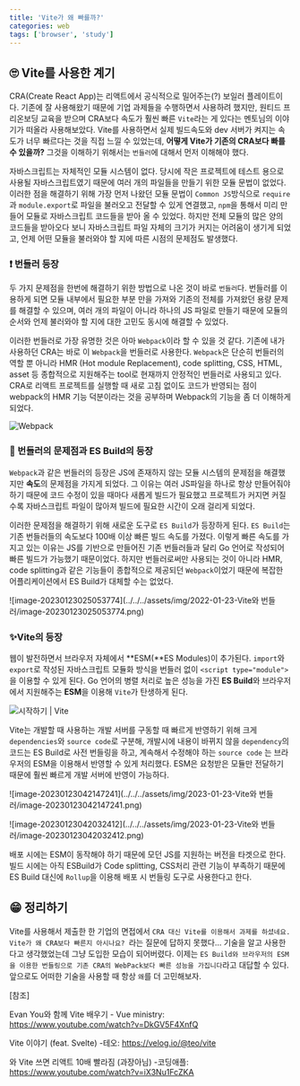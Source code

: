 ```yaml
---
title: 'Vite가 왜 빠를까?'
categories: web
tags: ['browser', 'study']
---
```




## 🙄 Vite를 사용한 계기

CRA(Create React App)는 리액트에서 공식적으로 밀어주는(?) 보일러 플레이트이다. 기존에 잘 사용해왔기 때문에 기업 과제들을 수행하면서 사용하려 했지만, 원티드 프리온보딩 교육을 받으며 CRA보다 속도가 훨씬 빠른 `Vite`라는 게 있다는 멘토님의 이야기가 떠올라 사용해보았다. Vite를 사용하면서 실제 빌드속도와 dev 서버가 켜지는 속도가 너무 빠르다는 것을 직접 느낄 수 있었는데, **어떻게 Vite가 기존의 CRA보다 빠를 수 있을까?** 그것을 이해하기 위해서는 `번들러`에 대해서 먼저 이해해야 했다.



자바스크립트는 자체적인 모듈 시스템이 없다. 당시에 작은 프로젝트에 테스트 용으로 사용될 자바스크립트였기 때문에 여러 개의 파일들을 만들기 위한 모듈 문법이 없었다. 이러한 점을 해결하기 위해 가장 먼저 나왔던 모듈 문법이 `Common JS`방식으로 `require`과 `module.export`로 파일을 불러오고 전달할 수 있게 연결했고, `npm`을 통해서 미리 만들어 모듈로 자바스크립트 코드들을 받아 올 수 있었다. 하지만 전체 모듈의 많은 양의 코드들을 받아오다 보니 자바스크립트 파일 자체의 크기가 커지는 어려움이 생기게 되었고, 언제 어떤 모듈을 불러와야 할 지에 따른 시점의 문제점도 발생했다.



### ❗ 번들러 등장

두 가지 문제점을 한번에 해결하기 위한 방법으로 나온 것이 바로 `번들러`다. 번들러를 이용하게 되면 모듈 내부에서 필요한 부분 만을 가져와 기존의 전체를 가져왔던 용량 문제를 해결할 수 있으며, 여러 개의 파일이 아니라 하나의 JS 파일로 만들기 때문에 모듈의 순서와 언제 불러와야 할 지에 대한 고민도 동시에 해결할 수 있었다.

이러한 번들러로 가장 유명한 것은 아마 `Webpack`이라 할 수 있을 것 같다. 기존에 내가 사용하던 CRA는 바로 이 `Webpack`을 번들러로 사용한다. `Webpack`은 단순히 번들러의 역할 뿐 아니라 HMR (Hot module Replacement), code splitting, CSS, HTML, asset 등 종합적으로 지원해주는 tool로 현재까지 안정적인 번들러로 사용되고 있다. CRA로 리액트 프로젝트를 실행할 때 새로 고침 없이도 코드가 반영되는 점이 webpack의 HMR 기능 덕분이라는 것을 공부하며 Webpack의 기능을 좀 더 이해하게 되었다.

![Webpack](https://www.hanl.tech/wp-content/uploads/2022/09/Screen-Shot-2022-09-06-at-4.08.41-PM.png)



### 📌 번들러의 문제점과 ES Build의 등장

`Webpack`과 같은 번들러의 등장은 JS에 존재하지 않는 모듈 시스템의 문제점을 해결했지만 **속도**의 문제점을 가지게 되었다. 그 이유는 여러 JS파일을 하나로 항상 만들어줘야 하기 때문에 코드 수정이 있을 때마다 새롭게 빌드가 필요했고 프로젝트가 커지면 커질수록 자바스크립트 파일이 많아져 빌드에 필요한 시간이 오래 걸리게 되었다. 

이러한 문제점을 해결하기 위해 새로운 도구로 `ES Build`가 등장하게 된다. `ES Build`는 기존 번들러들의 속도보다 100배 이상 빠른 빌드 속도를 가졌다. 이렇게 빠른 속도를 가지고 있는 이유는 JS를 기반으로 만들어진 기존 번들러들과 달리 Go 언어로 작성되어 빠른 빌드가 가능했기 때문이었다. 하지만 번들러로써만 사용되는 것이 아니라 HMR, code splitting과 같은 기능들이 종합적으로 제공되던 `Webpack`이었기 때문에 복잡한 어플리케이션에서 ES Build가 대체할 수는 없었다.

 ![image-20230123025053774](../../../assets/img/2022-01-23-Vite와 번들러/image-20230123025053774.png)



### ✨Vite의 등장

웹이 발전하면서 브라우저 자체에서 **ESM(**ES Modules)이 추가된다. `import`와 `export`로 작성된 자바스크립트 모듈화 방식을 번들러 없이 `<script type="module">`을 이용할 수 있게 된다. Go 언어의 병렬 처리로 높은 성능을 가진 **ES Build**와 브라우저에서 지원해주는 **ESM**을 이용해 `Vite`가 탄생하게 된다. 

![시작하기 | Vite](https://vitejs-kr.github.io/og-image.png)



Vite는 개발할 때 사용하는 개발 서버를 구동할 때 빠르게 반영하기 위해 크게 `dependencies`와 `source code`로 구분해, 개발시에 내용이 바뀌지 않을 `dependency`의 코드는 ES Build로 사전 번들링을 하고, 계속해서 수정해야 하는 `source code` 는 브라우저의 ESM을 이용해서 반영할 수 있게 처리했다. ESM은 요청받은 모듈만 전달하기 때문에 훨씬 빠르게 개발 서버에 반영이 가능하다.

![image-20230123042147241](../../../assets/img/2023-01-23-Vite와 번들러/image-20230123042147241.png)



![image-20230123042032412](../../../assets/img/2023-01-23-Vite와 번들러/image-20230123042032412.png)



배포 시에는 ESM이 동작해야 하기 때문에 모던 JS를 지원하는 버전을 타겟으로 한다. 빌드 시에는 아직 ESBuild가 Code splitting, CSS처리 관련 기능이 부족하기 때문에 ES Build 대신에 `Rollup`을 이용해 배포 시 번들링 도구로 사용한다고 한다.



## 😁 정리하기

Vite를 사용해서 제출한 한 기업의 면접에서 `CRA 대신 Vite를 이용해서 과제를 하셨네요. Vite가 왜 CRA보다 빠른지 아시나요? `라는 질문에 답하지 못했다... 기술을 알고 사용한다고 생각했었는데 그냥 도입한 모습이 되어버렸다. 이제는 `ES Build와 브라우저의 ESM을 이용한 번들링으로 기존 CRA의 WebPack보다 빠른 성능을 가집니다`라고 대답할 수 있다. 앞으로도 어떠한 기술을 사용할 때 항상 `왜`를 더 고민해보자.  





[참조]

Evan You와 함께 Vite 배우기 - Vue ministry: https://www.youtube.com/watch?v=DkGV5F4XnfQ

Vite 이야기 (feat. Svelte) -테오: https://velog.io/@teo/vite

와 Vite 쓰면 리액트 10배 빨라짐 (과장아님) -코딩애플: https://www.youtube.com/watch?v=iX3Nu1FcZKA

